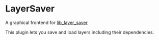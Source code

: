 # LayerSaver
A graphical frontend for [lib_layer_saver](https://github.com/m-kuhn/lib_layer_saver)

This plugin lets you save and load layers including their dependencies.
